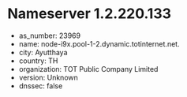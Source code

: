 # Nameserver 1.2.220.133

* as_number: 23969
* name: node-i9x.pool-1-2.dynamic.totinternet.net.
* city: Ayutthaya
* country: TH
* organization: TOT Public Company Limited
* version: Unknown
* dnssec: false
